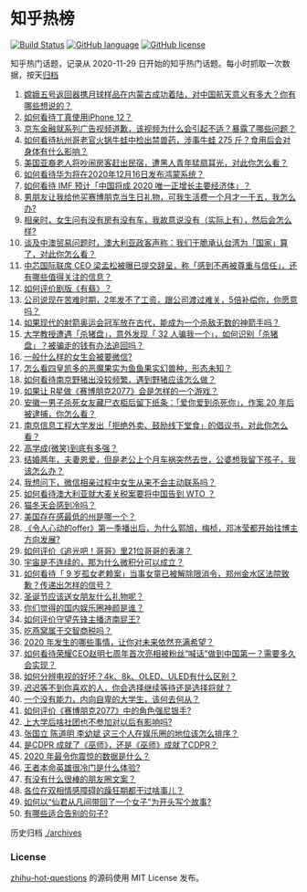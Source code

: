 # 知乎热榜
[![Build Status](https://github.com/ToWeLong/zhihu-hot-questions/workflows/CI/badge.svg)](https://github.com/ToWeLong/zhihu-hot-questions/actions)
[![GitHub language](https://img.shields.io/badge/language-golang-orange.svg)](https://golang.org/)
[![GitHub license](https://img.shields.io/github/license/ToWeLong/zhihu-hot-questions)](https://github.com/ToWeLong/zhihu-hot-questions/blob/main/LICENSE)

知乎热门话题，记录从 2020-11-29 日开始的知乎热门话题。每小时抓取一次数据，按天[归档](./archives)

<!-- BEGIN -->

1. [嫦娥五号返回器携月球样品在内蒙古成功着陆，对中国航天意义有多大？你有哪些想说的？](https://www.zhihu.com/question/435116380)
1. [如何看待丁真使用iPhone 12？](https://www.zhihu.com/question/434592793)
1. [京东金融就系列广告视频道歉，该视频为什么会引起不适？暴露了哪些问题？](https://www.zhihu.com/question/434812647)
1. [如何看待杭州哥老官火锅牛蛙中检出禁兽药，涉事牛蛙 275 斤？食用后会对身体有什么影响？](https://www.zhihu.com/question/435097919)
1. [美国亚裔老人将吵闹房客赶出民宿，遭黑人青年猛扇耳光，对此你怎么看？](https://www.zhihu.com/question/435065211)
1. [如何看待华为将在2020年12月16日发布鸿蒙系统？](https://www.zhihu.com/question/434818494)
1. [如何看待 IMF 预计「中国将成 2020 唯一正增长主要经济体」？](https://www.zhihu.com/question/425525943)
1. [男朋友让我给他买赛博朋克当生日礼物，可我生活费一个月才一千五，我怎么办?](https://www.zhihu.com/question/434776782)
1. [相亲时，女生问有没有房有没有车，我故意说没有（实际上有），然后会怎么样?](https://www.zhihu.com/question/303926395)
1. [谈及中澳贸易问题时，澳大利亚政客声称：我们干脆承认台湾为「国家」算了，对此你怎么看？](https://www.zhihu.com/question/435103691)
1. [中芯国际联席 CEO 梁孟松被曝已提交辞呈，称「感到不再被尊重与信任」，还有哪些值得关注的信息？](https://www.zhihu.com/question/435048793)
1. [如何评价剧版《有翡》？](https://www.zhihu.com/question/434976264)
1. [公司说现在苦难时期，2年发不了工资，跟公司渡过难关，5倍补偿你，你愿意吗？](https://www.zhihu.com/question/421021487)
1. [如果现代的射箭奥运会冠军放在古代，能成为一个杀敌无数的神箭手吗？](https://www.zhihu.com/question/417602409)
1. [大学教授遭遇「杀猪盘」，意外发现「 32 人骗我一个」，如何识别「杀猪盘」？被骗走的钱有办法追回吗？](https://www.zhihu.com/question/435055077)
1. [一般什么样的女生会被要微信?](https://www.zhihu.com/question/323245237)
1. [怎么看四皇凯多的恶魔果实为鱼鱼果实幻兽种，形态未知？](https://www.zhihu.com/question/435002748)
1. [如何看待南京野猪出没较频繁，遇到野猪应该怎么做？](https://www.zhihu.com/question/433711620)
1. [如果让 R星做《赛博朋克2077》会是怎样的一个游戏？](https://www.zhihu.com/question/434935063)
1. [安徽一男子杀死女友藏尸衣柜后留下纸条：「爱你爱到杀死你」，作案 20 年后被逮捕，你怎么看？](https://www.zhihu.com/question/435102114)
1. [南京信息工程大学发出「拒绝外卖、鼓励线下堂食」的倡议书，对此你怎么看？](https://www.zhihu.com/question/434950443)
1. [高学成(微笑)到底有多强？](https://www.zhihu.com/question/37049266)
1. [结婚两年，夫妻恩爱，但是老公上个月车祸突然去世，公婆想我留下孩子，我该怎么办？](https://www.zhihu.com/question/430060068)
1. [我想问下，微信相亲过程中女生从来不会主动联系吗？](https://www.zhihu.com/question/376671167)
1. [如何看待澳大利亚就大麦关税案要将中国告到 WTO ？](https://www.zhihu.com/question/435126073)
1. [猫冬天会感到冷吗？](https://www.zhihu.com/question/428634141)
1. [美国存在感最低的州是哪一个？](https://www.zhihu.com/question/433421382)
1. [《令人心动的offer》第一季播出后，为什么郭旭，梅桢，邓冰莹都开始往博主方向发展?](https://www.zhihu.com/question/384507015)
1. [如何评价《追光吧！哥哥》里21位哥哥的表演？](https://www.zhihu.com/question/434602748)
1. [宇宙是不连续的，那为什么微积分可以成立？](https://www.zhihu.com/question/430172368)
1. [如何看待「 9 岁孤女老赖案」当事女童已被解除限消令，郑州金水区法院致歉？传递出怎样的信号？](https://www.zhihu.com/question/435045157)
1. [圣诞节应该送女朋友什么礼物呢？](https://www.zhihu.com/question/359982349)
1. [你们觉得的国内娱乐圈神颜是谁？](https://www.zhihu.com/question/408628229)
1. [如何评价守望先锋主播济南屁王?](https://www.zhihu.com/question/431941600)
1. [吃燕窝属于交智商税吗？](https://www.zhihu.com/question/360086668)
1. [2020 年发生的哪些事情，让你对未来依然充满希望？](https://www.zhihu.com/question/434798582)
1. [如何看待荣耀CEO赵明七周年首次亮相被粉丝“喊话”做到中国第一？需要多久会实现？](https://www.zhihu.com/question/435143679)
1. [如何分辨电视的好坏？4k、8k、OLED、ULED有什么区别？](https://www.zhihu.com/question/434952931)
1. [迟迟等不到你喜欢的人，你会选择继续等待还是选择将就？](https://www.zhihu.com/question/430666749)
1. [一个没有能力，内向自卑的大学生，该何去何从？](https://www.zhihu.com/question/432000580)
1. [如何评价《赛博朋克2077》中的角色强尼银手?](https://www.zhihu.com/question/434464867)
1. [上大学后啥社团也不参加对以后有影响吗?](https://www.zhihu.com/question/433930810)
1. [张国立 陈道明 李幼斌 这三个人在娱乐圈的地位该怎么排序？](https://www.zhihu.com/question/38604238)
1. [是CDPR 成就了《巫师》，还是《巫师》成就了CDPR？](https://www.zhihu.com/question/435035425)
1. [2020 年最令你震惊的数据是什么？](https://www.zhihu.com/question/434916562)
1. [王者本命英雄很冷门是什么体验?](https://www.zhihu.com/question/433738419)
1. [有没有什么很棒的朋友圈文案？](https://www.zhihu.com/question/314092494)
1. [各位在双相情感障碍的躁狂期都干过啥事儿？](https://www.zhihu.com/question/411152656)
1. [如何以“仙君从凡间带回了一个女子”为开头写个故事?](https://www.zhihu.com/question/432356881)
1. [有哪些适合告别的句子?](https://www.zhihu.com/question/396733088)

<!-- END -->

历史归档 [./archives](./archives)


### License
[zhihu-hot-questions](https://github.com/towelong/zhihu-hot-questions) 的源码使用 MIT License 发布。